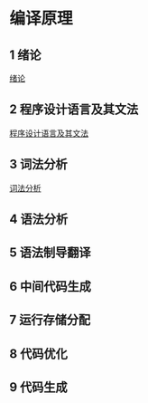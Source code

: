 # 编译原理

## 1 绪论

[绪论](绪论/README.md)

## 2 程序设计语言及其文法

[程序设计语言及其文法](程序设计语言及其文法/README.md)

## 3 词法分析

[词法分析](词法分析/README.md)

## 4 语法分析

## 5 语法制导翻译

## 6 中间代码生成

## 7 运行存储分配

## 8 代码优化

## 9 代码生成